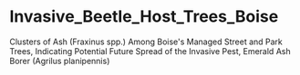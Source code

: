 # Invasive_Beetle_Host_Trees_Boise
Clusters of Ash (Fraxinus spp.) Among Boise's Managed Street and Park Trees, Indicating Potential Future Spread of the Invasive Pest, Emerald Ash Borer (Agrilus planipennis)
